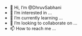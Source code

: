 - 👋 Hi, I’m @DhruvSabhani
- 👀 I’m interested in ...
- 🌱 I’m currently learning ...
- 💞️ I’m looking to collaborate on ...
- 📫 How to reach me ...

<!---
DhruvSabhani/DhruvSabhani is a ✨ special ✨ repository because its `README.md` (this file) appears on your GitHub profile.
You can click the Preview link to take a look at your changes.
--->

